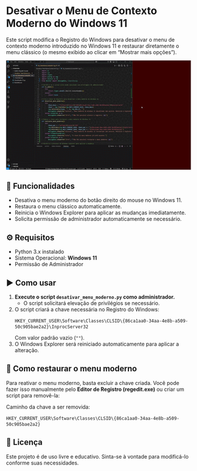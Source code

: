 # Desativar o Menu de Contexto Moderno do Windows 11

Este script modifica o Registro do Windows para desativar o menu de contexto moderno introduzido no Windows 11 e restaurar diretamente o menu clássico (o mesmo exibido ao clicar em “Mostrar mais opções”).

![Demonstração](Menucontext.gif)

## 🧩 Funcionalidades

- Desativa o menu moderno do botão direito do mouse no Windows 11.
- Restaura o menu clássico automaticamente.
- Reinicia o Windows Explorer para aplicar as mudanças imediatamente.
- Solicita permissão de administrador automaticamente se necessário.

## ⚙️ Requisitos

- Python 3.x instalado
- Sistema Operacional: **Windows 11**
- Permissão de Administrador

## ▶️ Como usar

1. **Execute o script `desativar_menu_moderno.py` como administrador.**
   - O script solicitará elevação de privilégios se necessário.
2. O script criará a chave necessária no Registro do Windows:
   ```
   HKEY_CURRENT_USER\Software\Classes\CLSID\{86ca1aa0-34aa-4e8b-a509-50c905bae2a2}\InprocServer32
   ```
   Com valor padrão vazio (`""`).
3. O Windows Explorer será reiniciado automaticamente para aplicar a alteração.

## 🧹 Como restaurar o menu moderno

Para reativar o menu moderno, basta excluir a chave criada. Você pode fazer isso manualmente pelo **Editor de Registro (regedit.exe)** ou criar um script para removê-la:

Caminho da chave a ser removida:
```
HKEY_CURRENT_USER\Software\Classes\CLSID\{86ca1aa0-34aa-4e8b-a509-50c905bae2a2}
```

## 📜 Licença

Este projeto é de uso livre e educativo. Sinta-se à vontade para modificá-lo conforme suas necessidades.
